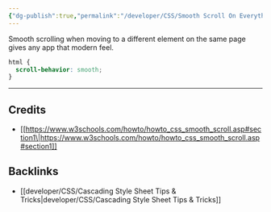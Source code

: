 ```yaml
---
{"dg-publish":true,"permalink":"/developer/CSS/Smooth Scroll On Everything/","noteIcon":""}
---
```


Smooth scrolling when moving to a different element on the same page gives any app that modern feel.

```css
html {
  scroll-behavior: smooth;
}
```

---
## Credits
- [[https://www.w3schools.com/howto/howto_css_smooth_scroll.asp#section1\|https://www.w3schools.com/howto/howto_css_smooth_scroll.asp#section1]]

## Backlinks
- [[developer/CSS/Cascading Style Sheet Tips & Tricks\|developer/CSS/Cascading Style Sheet Tips & Tricks]]